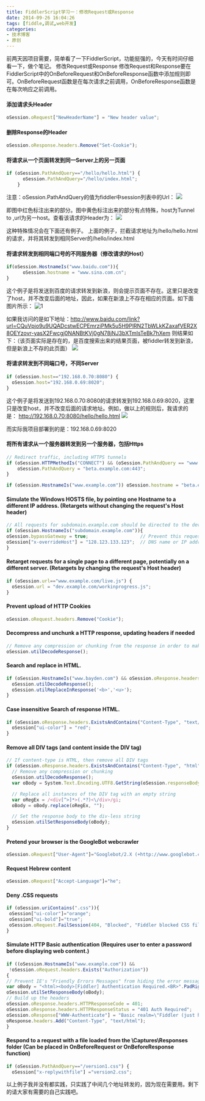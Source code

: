 ```yaml
---
title: FiddlerScript学习一：修改Request或Response
date: 2014-09-26 16:04:26
tags: [fiddle,调试,web开发]
categories: 
- 技术博客
- 原创
---
```


前两天因项目需要，简单看了一下FiddlerScript，功能挺强的，今天有时间仔细看一下，做个笔记。
修改Request或Response
修改Request和Response要在FiddlerScript中的OnBeforeRequest和OnBeforeResponse函数中添加规则即可。OnBeforeRequest函数是在每次请求之前调用，OnBeforeResponse函数是在每次响应之前调用。

<!-- more -->

#### 添加请求头Header
```javascript
oSession.oRequest["NewHeaderName"] = "New header value";
```

#### 删除Response的Header
```javascript
oSession.oResponse.headers.Remove("Set-Cookie");
```

#### 将请求从一个页面转发到同一Server上的另一页面
```javascript
if (oSession.PathAndQuery=="/hello/hello.html") {  
      oSession.PathAndQuery="/hello/index.html";  
    }  
```

注意：oSession.PathAndQuery的值为fiddler中session列表中的Url：
![](https://img001-10042971.cos.ap-shanghai.myqcloud.com/blog/20140929154209755.jpeg)

即图中红色标注出来的部分。图中黄色标注出来的部分有点特殊，host为Tunnel to ,url为另一host。查看该请求的Header为：
![](https://img001-10042971.cos.ap-shanghai.myqcloud.com/blog/20140929154512744.jpeg)

这种特殊情况会在下面还有例子。
上面的例子，拦截请求地址为/hello/hello.html的请求，并将其转发到相同Server的/hello/index.html
#### 将请求转发到相同端口号的不同服务器（修改请求的Host）
```javascript
if(oSession.HostnameIs("www.baidu.com")){  
      oSession.hostname = "www.sina.com.cn";  
}  
```
这个例子是将发送到百度的请求转发到新浪，则会提示页面不存在。这里只是改变了host，并不改变后面的地址，因此，如果在新浪上不存在相应的页面。如下面图片所示：
![1](https://img001-10042971.cos.ap-shanghai.myqcloud.com/blog/20140929152403525.jpeg)

如果我访问的是如下地址：http://www.baidu.com/link?url=CQuVpjo9u9UQADcstwECPEmrziPMk5u5H9PlRN2TbWLkKZaxafVER2X8OEYzovr-yasX2Fwcgj0NANBtKVj0gN78jNJ3bXTmIsTeBk7hXem
则结果如下：（该页面实际是存在的，是百度搜索出来的结果页面，被fiddler转发到新浪，但是新浪上不存的此页面）
![](https://img001-10042971.cos.ap-shanghai.myqcloud.com/blog/20140929152504443.jpeg)

#### 将请求转发到不同端口号，不同Server
```javascript
if (oSession.host=="192.168.0.70:8080") {  
  oSession.host="192.168.0.69:8020";  
}  
```
这个例子是将发送到192.168.0.70:8080的请求转发到192.168.0.69:8020，这里只是改变host，并不改变后面的请求地址。例如，做以上的规则后，我请求的是：
http://192.168.0.70:8080/hello/hello.html
![](https://img001-10042971.cos.ap-shanghai.myqcloud.com/blog/20140929153525496.jpeg)

而实际我项目部署到的是：192.168.0.69:8020

#### 将所有请求从一个服务器转发到另一个服务器，包括Https
```javascript
// Redirect traffic, including HTTPS tunnels  
if (oSession.HTTPMethodIs("CONNECT") && (oSession.PathAndQuery == "www.example.com:443")) {   
    oSession.PathAndQuery = "beta.example.com:443";   
}  

if (oSession.HostnameIs("www.example.com")) oSession.hostname = "beta.example.com";   
```
#### Simulate the Windows HOSTS file, by pointing one Hostname to a different IP address. (Retargets without changing the request's Host header)

```javascript
// All requests for subdomain.example.com should be directed to the development server at 128.123.133.123  
if (oSession.HostnameIs("subdomain.example.com")){  
oSession.bypassGateway = true;                   // Prevent this request from going through an upstream proxy  
oSession["x-overrideHost"] = "128.123.133.123";  // DNS name or IP address of target server  
}  
```
#### Retarget requests for a single page to a different page, potentially on a different server. (Retargets by changing the request's Host header)
```javascript
if (oSession.url=="www.example.com/live.js") {  
  oSession.url = "dev.example.com/workinprogress.js";  
}  
```

#### Prevent upload of HTTP Cookies
```javascript
oSession.oRequest.headers.Remove("Cookie");  
```

#### Decompress and unchunk a HTTP response, updating headers if needed
```javascript
// Remove any compression or chunking from the response in order to make it easier to manipulate  
oSession.utilDecodeResponse();  
```

#### Search and replace in HTML.
```javascript
if (oSession.HostnameIs("www.bayden.com") && oSession.oResponse.headers.ExistsAndContains("Content-Type","text/html")){  
  oSession.utilDecodeResponse();  
  oSession.utilReplaceInResponse('<b>','<u>');  
}  
```

#### Case insensitive Search of response HTML.
```javascript
if (oSession.oResponse.headers.ExistsAndContains("Content-Type", "text/html") && oSession.utilFindInResponse("searchfor", false)>-1){  
  oSession["ui-color"] = "red";  
}  
```

#### Remove all DIV tags (and content inside the DIV tag)
```javascript
// If content-type is HTML, then remove all DIV tags  
if (oSession.oResponse.headers.ExistsAndContains("Content-Type", "html")){  
  // Remove any compression or chunking  
  oSession.utilDecodeResponse();  
  var oBody = System.Text.Encoding.UTF8.GetString(oSession.responseBodyBytes);  

  // Replace all instances of the DIV tag with an empty string  
  var oRegEx = /<div[^>]*>(.*?)<\/div>/gi;  
  oBody = oBody.replace(oRegEx, "");  

  // Set the response body to the div-less string  
  oSession.utilSetResponseBody(oBody);   
}  
```

#### Pretend your browser is the GoogleBot webcrawler
```javascript
oSession.oRequest["User-Agent"]="Googlebot/2.X (+http://www.googlebot.com/bot.html)";
```

#### Request Hebrew content
```javascript
oSession.oRequest["Accept-Language"]="he";
```

#### Deny .CSS requests
```javascript
if (oSession.uriContains(".css")){  
 oSession["ui-color"]="orange";   
 oSession["ui-bold"]="true";  
 oSession.oRequest.FailSession(404, "Blocked", "Fiddler blocked CSS file");  
}  
```

#### Simulate HTTP Basic authentication (Requires user to enter a password before displaying web content.)
```javascript
if ((oSession.HostnameIs("www.example.com")) &&   
 !oSession.oRequest.headers.Exists("Authorization"))   
{  
// Prevent IE's "Friendly Errors Messages" from hiding the error message by making response body longer than 512 chars.  
var oBody = "<html><body>[Fiddler] Authentication Required.<BR>".PadRight(512, ' ') + "</body></html>";  
oSession.utilSetResponseBody(oBody);   
// Build up the headers  
oSession.oResponse.headers.HTTPResponseCode = 401;  
oSession.oResponse.headers.HTTPResponseStatus = "401 Auth Required";  
oSession.oResponse["WWW-Authenticate"] = "Basic realm=\"Fiddler (just hit Ok)\"";  
oResponse.headers.Add("Content-Type", "text/html");  
}  
```

#### Respond to a request with a file loaded from the \Captures\Responses folder (Can be placed in OnBeforeRequest or OnBeforeResponse function)
```javascript
if (oSession.PathAndQuery=="/version1.css") {  
  oSession["x-replywithfile"] ="version2.css";  

```

以上例子我并没有都实践，只实践了中间几个地址转发的，因为现在需要用。剩下的请大家有需要的自己实践吧。
